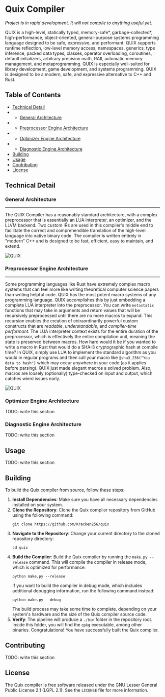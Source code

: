 # Quix Compiler

*Project is in rapid development. It will not compile to anything useful yet.*

QUIX is a high-level, statically typed, memory-safe\*, garbage-collected\*, high-performance, object-oriented, general-purpose systems programming language designed to be safe, expressive, and performant. QUIX supports runtime reflection, low-level memory access, namespaces, generics, type inference, packed data types, classes, operator overloading, coroutines, default initializers, arbitrary precision math, RAII, automatic memory management, and metaprogramming.
QUIX is especially well-suited for library development, game development, and systems programming. QUIX is designed to be a modern, safe, and expressive alternative to C++ and Rust.

## Table of Contents

- [Technical Detail](#technical-detail)
- - [General Architecture](#general-architecture)
- - [Preprocessor Engine Architecture](#preprocessor-engine-architecture)
- - [Optimizer Engine Architecture](#optimizer-engine-architecture)
- - [Diagnostic Engine Architecture](#diagnostic-engine-architecture)
- [Building](#building)
- [Usage](#usage)
- [Contributing](#contributing)
- [License](#license)

## Technical Detail

### General Architecture

---

The QUIX Compiler has a reasonably standard architecture, with a complex preprocessor that is essentially an LUA interpreter, an optimizer, and the LLVM backend. Two custom IRs are used in this compiler's middle end to facilitate the correct and comprehendible translation of the high-level language into native binary code. The compiler is written entirely in "modern" C++ and is designed to be fast, efficient, easy to maintain, and extend.

![QUIX](https://github.com/user-attachments/assets/f814a347-fb0a-485c-bb7a-8d8a7706ee22)

### Preprocessor Engine Architecture

---

Some programming languages like Rust have extremely complex macro systems that can feel more like writing theoretical computer science papers than writing helpful code. QUIX has the most potent macro systems of any programming language. QUIX accomplishes this by just embedding a complete LUA interpreter into the preprocessor. You can write `metastatic` functions that may take in arguments and return values that will be recursively preprocessed until there are no more macros to expand. This recursion enables the creation of extraordinarily powerful custom constructs that are *readable*, *understandable*, and *compiler-time performant*. The LUA interpreter context exists for the entire duration of the preprocessor, which is effectively the entire compilation unit, meaning the state is preserved between macros. How hard would it be if you wanted to write a macro in Rust that would do a SHA-3 cryptographic hash at compile time? In QUIX, simply use LUA to implement the standard algorithm as you would in regular programs and then call your macro like `@sha3_256("You data to hash")` which may occur anywhere in your code (as it applies before parsing). QUIX just made elegant macros a solved problem. Also, macros are loosely (optionally) type-checked on input and output, which catches wierd issues early.

![QUIX](https://github.com/user-attachments/assets/754f8c82-bcbe-4a30-98dc-10312979b784)

### Optimizer Engine Architecture

TODO: write this section

### Diagnostic Engine Architecture

TODO: write this section

## Usage

TODO: write this section

## Building

To build the Quix compiler from source, follow these steps:

1. **Install Dependencies**: Make sure you have all necessary dependencies installed on your system.
2. **Clone the Repository**: Clone the Quix compiler repository from GitHub using the following command:
   ```
   git clone https://github.com/Kracken256/quix
   ```
3. **Navigate to the Repository**: Change your current directory to the cloned repository directory:
   ```
   cd quix
   ```
4. **Build the Compiler**: Build the Quix compiler by running the `make.py --release` command. This will compile the compiler in release mode, which is optimized for performance:
   ```
   python make.py --release
   ```
   If you want to build the compiler in debug mode, which includes additional debugging information, run the following command instead:
   ```
   python make.py --debug
   ```
   The build process may take some time to complete, depending on your system's hardware and the size of the Quix compiler source code.
5. **Verify**: The pipeline will produce a `./bin` folder in the repository root. Inside this folder, you will find the `qpkg` executable, among other binaries. Congratulations! You have successfully built the Quix compiler.

## Contributing

TODO: write this section

## License

The Quix compiler is free software released under the GNU Lesser General Public License 2.1 (LGPL 2.1). See the `LICENSE` file for more information.

